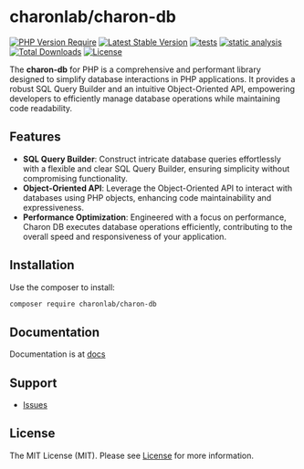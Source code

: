 # charonlab/charon-db

[![PHP Version Require](https://poser.pugx.org/charonlab/charon-db/require/php)](https://packagist.org/packages/charonlab/charon-db)
[![Latest Stable Version](https://poser.pugx.org/charonlab/charon-db/v/stable)](https://packagist.org/packages/charonlab/charon-db)
[![tests](https://github.com/charonlab/charon-db/actions/workflows/tests.yml/badge.svg)](https://github.com/charonlab/charon-db/actions)
[![static analysis](https://github.com/charonlab/charon-db/actions/workflows/static-analysis.yml/badge.svg)](https://github.com/charonlab/charon-db/actions)
[![Total Downloads](https://poser.pugx.org/charonlab/charon-db/downloads)](https://packagist.org/charonlab/charon-db)
[![License](https://poser.pugx.org/charonlab/charon-db/license.svg)](https://packagist.org/packages/charonlab/charon-db)

The **charon-db** for PHP is a comprehensive and performant library designed to simplify database interactions in PHP applications.
It provides a robust SQL Query Builder and an intuitive Object-Oriented API, empowering developers to efficiently
manage database operations while maintaining code readability.

## Features
- **SQL Query Builder**: Construct intricate database queries effortlessly with a flexible and clear SQL Query Builder, ensuring simplicity without compromising functionality.
- **Object-Oriented API**: Leverage the Object-Oriented API to interact with databases using PHP objects, enhancing code maintainability and expressiveness.
- **Performance Optimization**: Engineered with a focus on performance, Charon DB executes database operations efficiently, contributing to the overall speed and responsiveness of your application.

## Installation

Use the composer to install:

```bash
composer require charonlab/charon-db
```

## Documentation

Documentation is at [docs](docs/index.md)

## Support

- [Issues](https://github.com/charonlab/charon-db/issues/)

## License

The MIT License (MIT). Please see [License](LICENSE.md) for more information.


